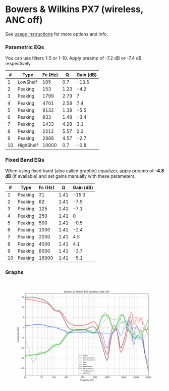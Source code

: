 # Bowers & Wilkins PX7 (wireless, ANC off)
See [usage instructions](https://github.com/jaakkopasanen/AutoEq#usage) for more options and info.

### Parametric EQs
You can use filters 1-5 or 1-10. Apply preamp of -7.2 dB or -7.4 dB, respectively.

|   # | Type      |   Fc (Hz) |    Q |   Gain (dB) |
|-----|-----------|-----------|------|-------------|
|   1 | LowShelf  |       105 | 0.7  |       -13.5 |
|   2 | Peaking   |       153 | 1.23 |        -4.2 |
|   3 | Peaking   |      1799 | 2.79 |         7   |
|   4 | Peaking   |      4701 | 2.58 |         7.4 |
|   5 | Peaking   |      9132 | 1.38 |        -5.5 |
|   6 | Peaking   |       933 | 1.48 |        -3.4 |
|   7 | Peaking   |      1433 | 4.28 |         3.1 |
|   8 | Peaking   |      2212 | 5.57 |         2.2 |
|   9 | Peaking   |      2888 | 4.57 |        -2.7 |
|  10 | HighShelf |     10000 | 0.7  |        -0.8 |

### Fixed Band EQs
When using fixed band (also called graphic) equalizer, apply preamp of **-4.8 dB** (if available) and set gains manually with these parameters.

|   # | Type    |   Fc (Hz) |    Q |   Gain (dB) |
|-----|---------|-----------|------|-------------|
|   1 | Peaking |        31 | 1.41 |       -15.3 |
|   2 | Peaking |        62 | 1.41 |        -7.9 |
|   3 | Peaking |       125 | 1.41 |        -7.1 |
|   4 | Peaking |       250 | 1.41 |         0   |
|   5 | Peaking |       500 | 1.41 |        -0.5 |
|   6 | Peaking |      1000 | 1.41 |        -2.4 |
|   7 | Peaking |      2000 | 1.41 |         4.5 |
|   8 | Peaking |      4000 | 1.41 |         4.1 |
|   9 | Peaking |      8000 | 1.41 |        -3.7 |
|  10 | Peaking |     16000 | 1.41 |        -5.1 |

### Graphs
![](./Bowers%20&%20Wilkins%20PX7%20(wireless,%20ANC%20off).png)
